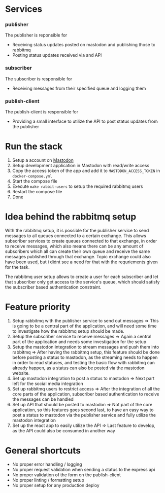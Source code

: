 # Services
### publisher
The publisher is reponsible for

 - Receiving status updates posted on mastodon and publishing those to rabbitmq
 - Posting status updates received via and API

### subscriber
The subscriber is responsible for

 - Receiving messages from their specified queue and logging them

### publish-client
The publish-client is responsible for

 - Providing a small interface to utilize the API to post status updates from the publisher

# Run the stack

 1. Setup a account on [Mastodon](https://mastodon.social)
 2. Setup development application in Mastodon with read/write access 
 3. Copy the access token of the app and add it to `MASTODON_ACCESS_TOKEN` in `docker-compose.yml`
 4. Start the compose file
 5. Execute `make rabbit-users` to setup the required rabbitmq users
 6. Restart the compose file
 7. Done

# Idea behind the rabbitmq setup
With the rabbitmq setup, it is possible for the publisher service to send messages to all queues connected to a certain exchange. This allows subscriber services to create queues connected to that exchange, in order to receive messages, which also means there can be any amount of subscribers which all can create their own queue and receive the same messages published through that exchange. Topic exchange could also have been used, but i didnt see a need for that with the requriements given for the task.

The rabbitmq user setup allows to create a user for each subscriber and let that subscriber only get access to the service's queue, which should satisfy the subscriber based authentication constraint.

# Feature priority

 1. Setup rabbitmq with the publisher service to send out messages => This is going to be a central part of the application, and will need some time to investigate how the rabbitmq setup should be made.
 2. Setup the subscriber service to receive messages => Again a central part of the application and needs some investigation for the setup
 3. Setup the mastodon integration to stream messages and push them into rabbitmq => After having the rabbitmq setup, this feature should be done before posting a status to mastodon, as the streaming needs to happen in order to read statuses, and testing the basic flow with rabbitmq can already happen, as a status can also be posted via the mastodon website.
 4. Set up mastodon integration to post a status to mastodon => Next part left for the social media integration
 5. Set up rabbitmq users to restrict access => After the integration of all the core parts of the application, subscriber based authentication to receive the messages can be handled
 6. Set up API that should be posted to mastodon => Not part of the core application, so this features goes second last, to have an easy way to post a status to mastodon via the publisher service and fully utilize the mastodon integration
 7. Set up the react app to easily utilize the API => Last feature to develop, as the API could also be consumed in another way

# General shortcuts

 - No proper error handling / logging
 - No proper request validation when sending a status to the express api
 - No proper validation of the form on the publish-client
 - No proper linting / formatting setup
 - No proper setup for any production deploy

